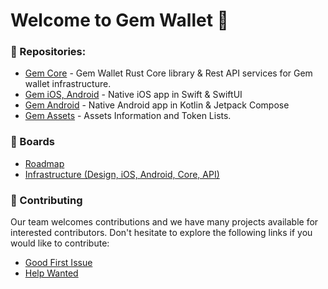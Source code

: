 # Welcome to Gem Wallet 💎

### 🔐 Repositories:

- [Gem Core](https://github.com/gemwalletcom/core) - Gem Wallet Rust Core library & Rest API services for Gem wallet infrastructure.
- [Gem iOS, Android](https://github.com/gemwalletcom/gem-ios) - Native iOS app in Swift & SwiftUI 
- [Gem Android](https://github.com/gemwalletcom/gem-android) - Native Android app in Kotlin & Jetpack Compose
- [Gem Assets](https://github.com/gemwalletcom/assets) - Assets Information and Token Lists.

### 🚧 Boards
- [Roadmap](https://github.com/orgs/gemwalletcom/projects/4)
- [Infrastructure (Design, iOS, Android, Core, API)](https://github.com/orgs/gemwalletcom/projects/2)

### 🙋 Contributing
Our team welcomes contributions and we have many projects available for interested contributors. Don't hesitate to explore the following links if you would like to contribute:

- [Good First Issue](https://github.com/search?q=org%3Agemwalletcom+label%3A%22good%20first%20issue%22&state=open&type=issues)
- [Help Wanted](https://github.com/search?q=org%3Agemwalletcom+label%3A%22help+wanted%22&state=open&type=issues)
